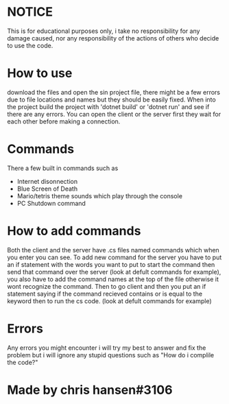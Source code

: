 # NOTICE
This is for educational purposes only, i take no responsibility for any damage caused, nor any responsibility of the actions of others who decide to use the code.
# How to use
download the files and open the sin project file, there might be a few errors due to file locations and names but they should be easily fixed. When into the project build the project with 'dotnet build' or 'dotnet run' and see if there are any errors. You can open the client or the server first they wait for each other before making a connection.
# Commands
There a few built in commands such as
* Internet disonnection
* Blue Screen of Death
* Mario/tetris theme sounds which play through the console
* PC Shutdown command

# How to add commands
Both the client and the server have .cs files named commands which when you enter you can see. To add new command for the server you have to put an if statement with the words you want to put to start the command then send that command over the server (look at defult commands for example), you also have to add the command names at the top of the file otherwise it wont recognize the command. Then to go client and then you put an if statement saying if the command recieved contains or is equal to the keyword then to run the cs code. (look at defult commands for example)

# Errors
Any errors you might encounter i will try my best to answer and fix the problem but i will ignore any stupid questions such as "How do i complile the code?"

# Made by chris hansen#3106
